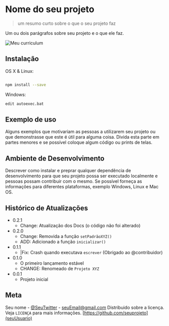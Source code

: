 # Nome do seu projeto 

> um resumo curto sobre o que o seu projeto faz

Um ou dois parágrafos sobre seu projeto e o que ele faz.

![Meu curriculum](curriculum.png 'exemplo de curriculum')

## Instalação 

OS X & Linux:

```sh

npm install --save
```
Windows:

```sh
edit autoexec.bat
```
## Exemplo de uso 

Alguns exemplos que motivariam as pessoas a utilizarem seu projeto ou que demonstrasse que este é útil para alguma coisa. Divida esta parte em partes menores e se possível coloque algum código ou prints de telas.

## Ambiente de Desenvolvimento 

Descrever como instalar e preprar qualquer dependência de desenvolvimento para que seu projeto possa ser executado localmente e pessoas possam contribuir com o mesmo. 
Se possível forneça as informações para diferentes plataformas, exemplo Windows, Linux e Mac OS.

## Histórico de Atualizações 


* 0.2.1
    * Change: Atualização dos Docs (o código não foi alterado)
* 0.2.0 
    * Change: Removida a função `setPadrãoXYZ()`
    * ADD: Adicionado a função `inicializar()`
 * 0.1.1 
    * |Fix: Crash quando executava `escrever` (Obrigado ao @contribuidor)
 * 0.1.0 
    * O primeiro lançamento estável 
    * CHANGE: Renomeado de `Projeto XYZ`
 * 0.0.1
    * Projeto inicial 


## Meta 

Seu nome - [@SeuTwitter](https://twitter.com/seuTwitter) - seuEmail@gmail.com
Distribuido sobre a licença. Veja ``LICENÇA`` para mais informações.
[https://github.com/seuprojeto](seuUsuario)

